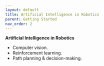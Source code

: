 ```yaml
---
layout: default
title: Artificial Intelligence in Robotics
parent: Getting Started
nav_order: 2
---
```


**Artificial Intelligence in Robotics** 

- Computer vision.
- Reinforcement learning.
- Path planning & decision-making.


